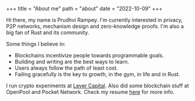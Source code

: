 +++
title = "About me"
path = "about"
date = "2022-10-09"
+++


Hi there, my name is Prudhvi Rampey.
I'm currently interested in privacy, P2P networks, mechanism design and zero-knowledge proofs. I'm also a big fan of Rust and its community.

Some things I believe in:
- Blockchains incentivize people towards programmable goals.
- Building and writing are the best ways to learn.
- Users always follow the path of least cost.
- Failing gracefully is the key to growth, in the gym, in life and in Rust.

I run crypto experiments at [Lever Capital](https://github.com/LeverCapital/anon-my-rpc). Also did some blockchain stuff at OpenPool and Pocket Network. Check my resume [here](https://www.dropbox.com/scl/fi/ynzqdzz7llav08ut8ock3/Blockchain_Resume.pdf?rlkey=59cfr5atwzvd8fjciwzacl1p1&dl=0) for more info.
